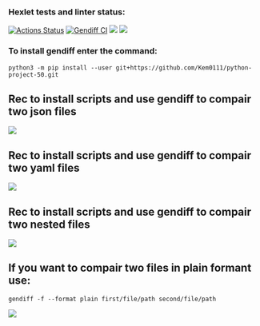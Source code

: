 ### Hexlet tests and linter status:
[![Actions Status](https://github.com/Kem0111/python-project-50/workflows/hexlet-check/badge.svg)](https://github.com/Kem0111/python-project-50/actions) [![Gendiff CI](https://github.com/Kem0111/python-project-50/actions/workflows/gendiff.yml/badge.svg)](https://github.com/Kem0111/python-project-50/actions/workflows/gendiff.yml)  <a href="https://codeclimate.com/github/Kem0111/python-project-50/maintainability"><img src="https://api.codeclimate.com/v1/badges/35639aa2d858c45a7a31/maintainability" /></a>
<a href="https://codeclimate.com/github/Kem0111/python-project-50/test_coverage"><img src="https://api.codeclimate.com/v1/badges/35639aa2d858c45a7a31/test_coverage" /></a>

### **To install gendiff enter the command:**

```python3 -m pip install --user git+https://github.com/Kem0111/python-project-50.git```


## Rec to install scripts and use gendiff to compair two json files

<a href="https://asciinema.org/a/8JEmvwA03nzbRWhPFYbSesGdH" target="_blank"><img src="https://asciinema.org/a/8JEmvwA03nzbRWhPFYbSesGdH.svg" /></a>


## Rec to install scripts and use gendiff to compair two yaml files

<a href="https://asciinema.org/a/wtF8rkchyjt2c8nNbpLCV0YtZ" target="_blank"><img src="https://asciinema.org/a/wtF8rkchyjt2c8nNbpLCV0YtZ.svg" /></a>


## Rec to install scripts and use gendiff to compair two nested files

<a href="https://asciinema.org/a/VsxnKxShz5VcPPMrgHjMIPJEG" target="_blank"><img src="https://asciinema.org/a/VsxnKxShz5VcPPMrgHjMIPJEG.svg" /></a>


## If you want to compair two files in plain formant use:  
```gendiff -f --format plain first/file/path second/file/path```  

<a href="https://asciinema.org/a/p2Ci7V0FkEucdRtcIs39cyjFj" target="_blank"><img src="https://asciinema.org/a/p2Ci7V0FkEucdRtcIs39cyjFj.svg" /></a>
